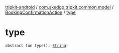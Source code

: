 [tripkit-android](../../index.md) / [com.skedgo.tripkit.common.model](../index.md) / [BookingConfirmationAction](index.md) / [type](./type.md)

# type

`abstract fun type(): `[`String`](https://kotlinlang.org/api/latest/jvm/stdlib/kotlin/-string/index.html)`!`